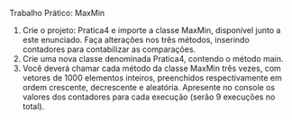 Trabalho Prático: MaxMin
1. Crie o projeto: Pratica4 e importe a classe MaxMin, disponível junto a este enunciado.
Faça alterações nos três métodos, inserindo contadores para contabilizar as
comparações.
2. Crie uma nova classe denominada Pratica4, contendo o método main.
3. Você deverá chamar cada método da classe MaxMin três vezes, com vetores de
1000 elementos inteiros, preenchidos respectivamente em ordem crescente,
decrescente e aleatória. Apresente no console os valores dos contadores para cada
execução (serão 9 execuções no total).
